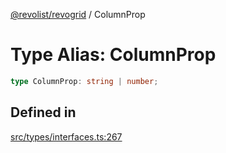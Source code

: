 [@revolist/revogrid](README.md) / ColumnProp

# Type Alias: ColumnProp

```ts
type ColumnProp: string | number;
```

## Defined in

[src/types/interfaces.ts:267](https://github.com/revolist/revogrid/blob/2ea7abe619348281bd56e0a8ea657ffef9c19154/src/types/interfaces.ts#L267)
